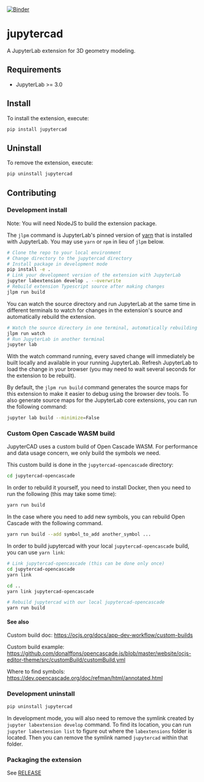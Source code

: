 [![Binder](https://mybinder.org/badge_logo.svg)](https://mybinder.org/v2/gh/QuantStack/jupytercad/main?labpath=lab)

# jupytercad

A JupyterLab extension for 3D geometry modeling.

## Requirements

- JupyterLab >= 3.0

## Install

To install the extension, execute:

```bash
pip install jupytercad
```

## Uninstall

To remove the extension, execute:

```bash
pip uninstall jupytercad
```

## Contributing

### Development install

Note: You will need NodeJS to build the extension package.

The `jlpm` command is JupyterLab's pinned version of
[yarn](https://yarnpkg.com/) that is installed with JupyterLab. You may use
`yarn` or `npm` in lieu of `jlpm` below.

```bash
# Clone the repo to your local environment
# Change directory to the jupytercad directory
# Install package in development mode
pip install -e .
# Link your development version of the extension with JupyterLab
jupyter labextension develop . --overwrite
# Rebuild extension Typescript source after making changes
jlpm run build
```

You can watch the source directory and run JupyterLab at the same time in different terminals to watch for changes in the extension's source and automatically rebuild the extension.

```bash
# Watch the source directory in one terminal, automatically rebuilding when needed
jlpm run watch
# Run JupyterLab in another terminal
jupyter lab
```

With the watch command running, every saved change will immediately be built locally and available in your running JupyterLab. Refresh JupyterLab to load the change in your browser (you may need to wait several seconds for the extension to be rebuilt).

By default, the `jlpm run build` command generates the source maps for this extension to make it easier to debug using the browser dev tools. To also generate source maps for the JupyterLab core extensions, you can run the following command:

```bash
jupyter lab build --minimize=False
```

### Custom Open Cascade WASM build

JupyterCAD uses a custom build of Open Cascade WASM. For performance and data usage concern, we only build the symbols we need.

This custom build is done in the `jupytercad-opencascade` directory:

```bash
cd jupytercad-opencascade
```

In order to rebuild it yourself, you need to install Docker, then you need to run the following (this may take some time):

```bash
yarn run build
```

In the case where you need to add new symbols, you can rebuild Open Cascade with the following command.

```bash
yarn run build --add symbol_to_add another_symbol ...
```

In order to build jupytercad with your local `jupytercad-opencascade` build, you can use `yarn link`:

```bash
# Link jupytercad-opencascade (this can be done only once)
cd jupytercad-opencascade
yarn link

cd ..
yarn link jupytercad-opencascade

# Rebuild jupytercad with our local jupytercad-opencascade
yarn run build
```

#### See also

Custom build doc: https://ocjs.org/docs/app-dev-workflow/custom-builds

Custom build example: https://github.com/donalffons/opencascade.js/blob/master/website/ocjs-editor-theme/src/customBuild/customBuild.yml

Where to find symbols: https://dev.opencascade.org/doc/refman/html/annotated.html

### Development uninstall

```bash
pip uninstall jupytercad
```

In development mode, you will also need to remove the symlink created by `jupyter labextension develop`
command. To find its location, you can run `jupyter labextension list` to figure out where the `labextensions`
folder is located. Then you can remove the symlink named `jupytercad` within that folder.

### Packaging the extension

See [RELEASE](RELEASE.md)
